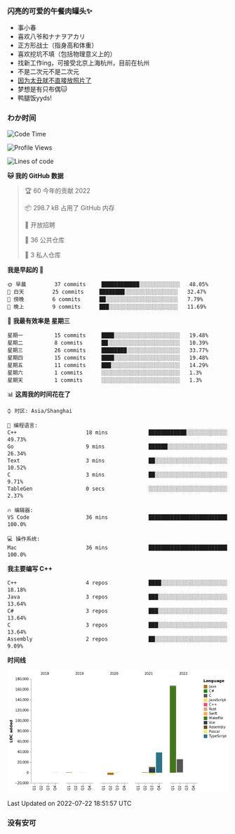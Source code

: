 ### 闪亮的可爱的午餐肉罐头✨
- 事小春
- 喜欢八爷和ナナヲアカリ
- 正方形战士（指身高和体重）
- 喜欢挖坑不填（包括物理意义上的）
- 找新工作ing，可接受北京上海杭州，目前在杭州
- 不是二次元不是二次元
- [因为太丑就不直接放照片了](https://www.youtube.com/watch?v=dQw4w9WgXcQ)
- 梦想是有只布偶🐱
- 鸭腿饭yyds!
### わか时间
<!--START_SECTION:waka-->
![Code Time](http://img.shields.io/badge/Code%20Time-0%20secs-blue)

![Profile Views](http://img.shields.io/badge/%E4%B8%AA%E4%BA%BA%E5%B0%81%E9%9D%A2%E8%A7%82%E7%9C%8B%E6%AC%A1%E6%95%B0-7-blue)

![Lines of code](https://img.shields.io/badge/%E4%BB%8E%E3%80%8C%E4%BD%A0%E5%A5%BD%E4%B8%96%E7%95%8C%E3%80%8D%E6%88%91%E5%B7%B2%E7%BB%8F%E5%86%99%E4%BA%86-237%20Thousand%20%E8%A1%8C%E4%BB%A3%E7%A0%81-blue)

**🐱 我的 GitHub 数据** 

> 🏆 60 今年的贡献 2022
 > 
> 📦 298.7 kB 占用了 GitHub 内存 
 > 
> 💼 开放招聘
 > 
> 📜 36 公共仓库 
 > 
> 🔑 3 私人仓库  
 > 
**我是早起的 🐤** 

```text
🌞 早晨         37 commits     ████████████░░░░░░░░░░░░░   48.05% 
🌆 白天         25 commits     ████████░░░░░░░░░░░░░░░░░   32.47% 
🌃 傍晚         6 commits      ██░░░░░░░░░░░░░░░░░░░░░░░   7.79% 
🌙 晚上         9 commits      ███░░░░░░░░░░░░░░░░░░░░░░   11.69%

```
📅 **我最有效率是 星期三** 

```text
星期一          15 commits     ████░░░░░░░░░░░░░░░░░░░░░   19.48% 
星期二          8 commits      ██░░░░░░░░░░░░░░░░░░░░░░░   10.39% 
星期三          26 commits     ████████░░░░░░░░░░░░░░░░░   33.77% 
星期四          15 commits     ████░░░░░░░░░░░░░░░░░░░░░   19.48% 
星期五          11 commits     ███░░░░░░░░░░░░░░░░░░░░░░   14.29% 
星期六          1 commits      ░░░░░░░░░░░░░░░░░░░░░░░░░   1.3% 
星期天          1 commits      ░░░░░░░░░░░░░░░░░░░░░░░░░   1.3%

```


📊 **这周我的时间花在了** 

```text
⌚︎ 时区: Asia/Shanghai

💬 编程语言: 
C++                      18 mins             ████████████░░░░░░░░░░░░░   49.73% 
Go                       9 mins              ██████░░░░░░░░░░░░░░░░░░░   26.34% 
Text                     3 mins              ██░░░░░░░░░░░░░░░░░░░░░░░   10.52% 
C                        3 mins              ██░░░░░░░░░░░░░░░░░░░░░░░   9.71% 
TableGen                 0 secs              ░░░░░░░░░░░░░░░░░░░░░░░░░   2.37%

🔥 编辑器: 
VS Code                  36 mins             █████████████████████████   100.0%

💻 操作系统: 
Mac                      36 mins             █████████████████████████   100.0%

```

**我主要编写 C++** 

```text
C++                      4 repos             ████░░░░░░░░░░░░░░░░░░░░░   18.18% 
Java                     3 repos             ███░░░░░░░░░░░░░░░░░░░░░░   13.64% 
C#                       3 repos             ███░░░░░░░░░░░░░░░░░░░░░░   13.64% 
C                        3 repos             ███░░░░░░░░░░░░░░░░░░░░░░   13.64% 
Assembly                 2 repos             ██░░░░░░░░░░░░░░░░░░░░░░░   9.09%

```


**时间线**

![Chart not found](https://raw.githubusercontent.com/QianNangong/QianNangong/main/charts/bar_graph.png) 


 Last Updated on 2022-07-22 18:51:57 UTC
<!--END_SECTION:waka-->
### 没有安可
